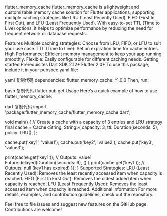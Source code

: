 flutter_memory_cache
flutter_memory_cache is a lightweight and customizable memory cache solution for Flutter applications, supporting multiple caching strategies like LRU (Least Recently Used), FIFO (First In, First Out), and LFU (Least Frequently Used). With easy-to-set TTL (Time to Live) options, it helps to optimize performance by reducing the need for frequent network or database requests.

Features
Multiple caching strategies: Choose from LRU, FIFO, or LFU to suit your use case.
TTL (Time to Live): Set an expiration time for cache entries.
High Performance: Efficient memory management to keep your app running smoothly.
Flexible: Easily configurable for different caching needs.
Getting started
Prerequisites
Dart SDK 2.12+
Flutter 2.0+
To use this package, include it in your pubspec.yaml file:

yaml
复制代码
dependencies:
flutter_memory_cache: ^1.0.0
Then, run:

bash
复制代码
flutter pub get
Usage
Here’s a quick example of how to use flutter_memory_cache:

dart
复制代码
import 'package:flutter_memory_cache/flutter_memory_cache.dart';

void main() {
// Create a cache with a capacity of 3 entries and LRU strategy
final cache = Cache<String, String>(
capacity: 3,
ttl: Duration(seconds: 5),
policy: LRU(),
);

cache.put('key1', 'value1');
cache.put('key2', 'value2');
cache.put('key3', 'value3');

print(cache.get('key1')); // Outputs: value1
Future.delayed(Duration(seconds: 6), () {
print(cache.get('key1')); // Outputs: null (key1 has expired)
});
}
Supported Strategies:
LRU (Least Recently Used): Removes the least recently accessed item when capacity is reached.
FIFO (First In First Out): Removes the oldest added item when capacity is reached.
LFU (Least Frequently Used): Removes the least accessed item when capacity is reached.
Additional information
For more details, examples, and contribution guidelines, check out the repository.

Feel free to file issues and suggest new features on the GitHub page. Contributions are welcome!
